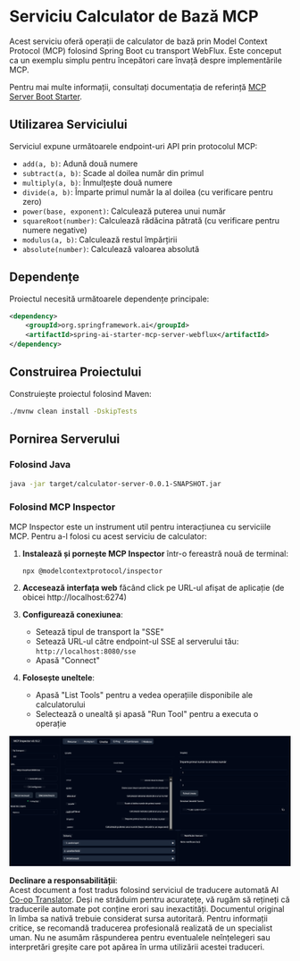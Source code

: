 <!--
CO_OP_TRANSLATOR_METADATA:
{
  "original_hash": "ed9cab32cc67c12d8969b407aa47100a",
  "translation_date": "2025-06-11T09:36:04+00:00",
  "source_file": "03-GettingStarted/01-first-server/solution/java/README.md",
  "language_code": "ro"
}
-->
# Serviciu Calculator de Bază MCP

Acest serviciu oferă operații de calculator de bază prin Model Context Protocol (MCP) folosind Spring Boot cu transport WebFlux. Este conceput ca un exemplu simplu pentru începători care învață despre implementările MCP.

Pentru mai multe informații, consultați documentația de referință [MCP Server Boot Starter](https://docs.spring.io/spring-ai/reference/api/mcp/mcp-server-boot-starter-docs.html).


## Utilizarea Serviciului

Serviciul expune următoarele endpoint-uri API prin protocolul MCP:

- `add(a, b)`: Adună două numere
- `subtract(a, b)`: Scade al doilea număr din primul
- `multiply(a, b)`: Înmulțește două numere
- `divide(a, b)`: Împarte primul număr la al doilea (cu verificare pentru zero)
- `power(base, exponent)`: Calculează puterea unui număr
- `squareRoot(number)`: Calculează rădăcina pătrată (cu verificare pentru numere negative)
- `modulus(a, b)`: Calculează restul împărțirii
- `absolute(number)`: Calculează valoarea absolută

## Dependențe

Proiectul necesită următoarele dependențe principale:

```xml
<dependency>
    <groupId>org.springframework.ai</groupId>
    <artifactId>spring-ai-starter-mcp-server-webflux</artifactId>
</dependency>
```

## Construirea Proiectului

Construiește proiectul folosind Maven:
```bash
./mvnw clean install -DskipTests
```

## Pornirea Serverului

### Folosind Java

```bash
java -jar target/calculator-server-0.0.1-SNAPSHOT.jar
```

### Folosind MCP Inspector

MCP Inspector este un instrument util pentru interacțiunea cu serviciile MCP. Pentru a-l folosi cu acest serviciu de calculator:

1. **Instalează și pornește MCP Inspector** într-o fereastră nouă de terminal:
   ```bash
   npx @modelcontextprotocol/inspector
   ```

2. **Accesează interfața web** făcând click pe URL-ul afișat de aplicație (de obicei http://localhost:6274)

3. **Configurează conexiunea**:
   - Setează tipul de transport la "SSE"
   - Setează URL-ul către endpoint-ul SSE al serverului tău: `http://localhost:8080/sse`
   - Apasă "Connect"

4. **Folosește uneltele**:
   - Apasă "List Tools" pentru a vedea operațiile disponibile ale calculatorului
   - Selectează o unealtă și apasă "Run Tool" pentru a executa o operație

![MCP Inspector Screenshot](../../../../../../translated_images/tool.40e180a7b0d0fe2067cf96435532b01f63f7f8619d6b0132355a04b426b669ac.ro.png)

**Declinare a responsabilității**:  
Acest document a fost tradus folosind serviciul de traducere automată AI [Co-op Translator](https://github.com/Azure/co-op-translator). Deși ne străduim pentru acuratețe, vă rugăm să rețineți că traducerile automate pot conține erori sau inexactități. Documentul original în limba sa nativă trebuie considerat sursa autoritară. Pentru informații critice, se recomandă traducerea profesională realizată de un specialist uman. Nu ne asumăm răspunderea pentru eventualele neînțelegeri sau interpretări greșite care pot apărea în urma utilizării acestei traduceri.